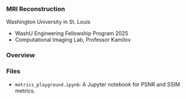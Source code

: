 ### MRI Reconstruction 

Washington University in St. Louis 
- WashU Engineering Fellowship Program 2025 
- Computational Imaging Lab, Professor Kamilov 

### Overview


### Files 
- `metrics_playground.ipynb`: A Jupyter notebook for PSNR and SSIM metrics.

